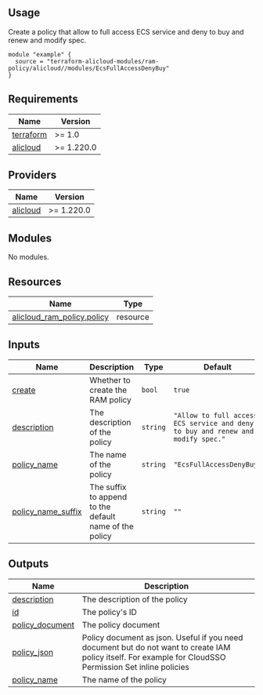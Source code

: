 ## Usage

Create a policy that allow to full access ECS service and deny to buy and renew and modify spec.

```hcl
module "example" {
  source = "terraform-alicloud-modules/ram-policy/alicloud//modules/EcsFullAccessDenyBuy"
}
```

<!-- 在根目录下运行命令 README.md updated successfully，可将所有信息自动填充 -->
<!-- BEGIN_TF_DOCS -->
## Requirements

| Name | Version |
|------|---------|
| <a name="requirement_terraform"></a> [terraform](#requirement\_terraform) | >= 1.0 |
| <a name="requirement_alicloud"></a> [alicloud](#requirement\_alicloud) | >= 1.220.0 |

## Providers

| Name | Version |
|------|---------|
| <a name="provider_alicloud"></a> [alicloud](#provider\_alicloud) | >= 1.220.0 |

## Modules

No modules.

## Resources

| Name | Type |
|------|------|
| [alicloud_ram_policy.policy](https://registry.terraform.io/providers/aliyun/alicloud/latest/docs/resources/ram_policy) | resource |

## Inputs

| Name | Description | Type | Default | Required |
|------|-------------|------|---------|:--------:|
| <a name="input_create"></a> [create](#input\_create) | Whether to create the RAM policy | `bool` | `true` | no |
| <a name="input_description"></a> [description](#input\_description) | The description of the policy | `string` | `"Allow to full access ECS service and deny to buy and renew and modify spec."` | no |
| <a name="input_policy_name"></a> [policy\_name](#input\_policy\_name) | The name of the policy | `string` | `"EcsFullAccessDenyBuy"` | no |
| <a name="input_policy_name_suffix"></a> [policy\_name\_suffix](#input\_policy\_name\_suffix) | The suffix to append to the default name of the policy | `string` | `""` | no |

## Outputs

| Name | Description |
|------|-------------|
| <a name="output_description"></a> [description](#output\_description) | The description of the policy |
| <a name="output_id"></a> [id](#output\_id) | The policy's ID |
| <a name="output_policy_document"></a> [policy\_document](#output\_policy\_document) | The policy document |
| <a name="output_policy_json"></a> [policy\_json](#output\_policy\_json) | Policy document as json. Useful if you need document but do not want to create IAM policy itself. For example for CloudSSO Permission Set inline policies |
| <a name="output_policy_name"></a> [policy\_name](#output\_policy\_name) | The name of the policy |
<!-- END_TF_DOCS -->
